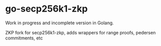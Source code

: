 # go-secp256k1-zkp

Work in progress and incomplete version in Golang.

ZKP fork for secp256k1-zkp, adds wrappers for range proofs, pedersen commitments, etc
